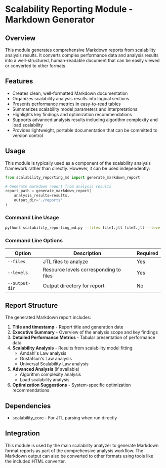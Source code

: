 # Scalability Reporting Module - Markdown Generator

## Overview
This module generates comprehensive Markdown reports from scalability analysis results. It converts complex performance data and analysis results into a well-structured, human-readable document that can be easily viewed or converted to other formats.

## Features
- Creates clean, well-formatted Markdown documentation
- Organizes scalability analysis results into logical sections
- Presents performance metrics in easy-to-read tables
- Summarizes scalability model parameters and interpretations
- Highlights key findings and optimization recommendations
- Supports advanced analysis results including algorithm complexity and load scalability
- Provides lightweight, portable documentation that can be committed to version control

## Usage
This module is typically used as a component of the scalability analysis framework rather than directly. However, it can be used independently:

```python
from scalability_reporting_md import generate_markdown_report

# Generate markdown report from analysis results
report_path = generate_markdown_report(
    analysis_results=results,
    output_dir='./reports'
)
```

### Command Line Usage
```bash
python3 scalability_reporting_md.py --files file1.jtl file2.jtl --levels 2 4 --output-dir ./reports
```

### Command Line Options

| Option | Description | Required |
|--------|-------------|---------|
| `--files` | JTL files to analyze | Yes |
| `--levels` | Resource levels corresponding to files | Yes |
| `--output-dir` | Output directory for report | No |

## Report Structure
The generated Markdown report includes:

1. **Title and timestamp** - Report title and generation date
2. **Executive Summary** - Overview of the analysis scope and key findings
3. **Detailed Performance Metrics** - Tabular presentation of performance data
4. **Scalability Analysis** - Results from scalability model fitting
   - Amdahl's Law analysis
   - Gustafson's Law analysis
   - Universal Scalability Law analysis
5. **Advanced Analysis** (if available)
   - Algorithm complexity analysis
   - Load scalability analysis
6. **Optimization Suggestions** - System-specific optimization recommendations

## Dependencies
- scalability_core - For JTL parsing when run directly

## Integration
This module is used by the main scalability analyzer to generate Markdown format reports as part of the comprehensive analysis workflow. The Markdown output can also be converted to other formats using tools like the included HTML converter.
